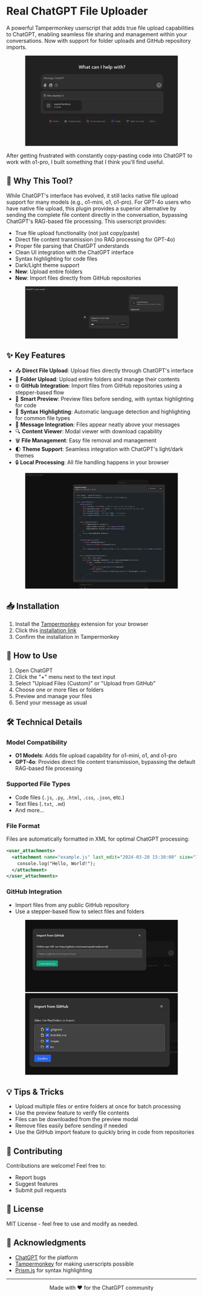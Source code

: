# Real ChatGPT File Uploader

A powerful Tampermonkey userscript that adds true file upload capabilities to ChatGPT, enabling seamless file sharing and management within your conversations. Now with support for folder uploads and GitHub repository imports.

<div align="center">
  <img src="images/1.png" alt="ChatGPT File Upload Interface" style="max-width: 80%; height: auto;">
</div>

After getting frustrated with constantly copy-pasting code into ChatGPT to work with o1-pro, I built something that I think you'll find useful.

## 🌟 Why This Tool?

While ChatGPT's interface has evolved, it still lacks native file upload support for many models (e.g., o1-mini, o1, o1-pro). 
For GPT-4o users who have native file upload, this plugin provides a superior alternative by sending the complete file content directly in the conversation, bypassing ChatGPT's RAG-based file processing. This userscript provides:

- True file upload functionality (not just copy/paste)
- Direct file content transmission (no RAG processing for GPT-4o)
- Proper file parsing that ChatGPT understands
- Clean UI integration with the ChatGPT interface
- Syntax highlighting for code files
- Dark/Light theme support
- **New**: Upload entire folders
- **New**: Import files directly from GitHub repositories

<div align="center">
  <img src="images/2.png" alt="File Preview and Management" style="max-width: 80%; height: auto;">
</div>

## ✨ Key Features

- 📤 **Direct File Upload**: Upload files directly through ChatGPT's interface
- 📁 **Folder Upload**: Upload entire folders and manage their contents
- 🌐 **GitHub Integration**: Import files from GitHub repositories using a stepper-based flow
- 👀 **Smart Preview**: Preview files before sending, with syntax highlighting for code
- 🎨 **Syntax Highlighting**: Automatic language detection and highlighting for common file types
- 📝 **Message Integration**: Files appear neatly above your messages
- 🔍 **Content Viewer**: Modal viewer with download capability
- 🗑️ **File Management**: Easy file removal and management
- 🌓 **Theme Support**: Seamless integration with ChatGPT's light/dark themes
- 🔒 **Local Processing**: All file handling happens in your browser

<div align="center">
  <img src="images/3.png" alt="File Content Viewer" style="max-width: 80%; height: auto;">
</div>

## 📥 Installation

1. Install the [Tampermonkey](https://www.tampermonkey.net/) extension for your browser
2. Click this [installation link](https://raw.githubusercontent.com/clad3815/chatgpt-file-uploader/main/src/chatgpt-upload-files-plugin.user.js)
3. Confirm the installation in Tampermonkey

## 🚀 How to Use

1. Open ChatGPT
2. Click the "+" menu next to the text input
3. Select "Upload Files (Custom)" or "Upload from GitHub"
4. Choose one or more files or folders
5. Preview and manage your files
6. Send your message as usual

## 🛠️ Technical Details

### Model Compatibility
- **O1 Models**: Adds file upload capability for o1-mini, o1, and o1-pro
- **GPT-4o**: Provides direct file content transmission, bypassing the default RAG-based file processing

### Supported File Types
- Code files (`.js`, `.py`, `.html`, `.css`, `.json`, etc.)
- Text files (`.txt`, `.md`)
- And more...

### File Format
Files are automatically formatted in XML for optimal ChatGPT processing:

```xml
<user_attachments>
  <attachment name="example.js" last_edit="2024-03-20 15:30:00" size="1.2 KB">
    console.log("Hello, World!");
  </attachment>
</user_attachments>
```

### GitHub Integration
- Import files from any public GitHub repository
- Use a stepper-based flow to select files and folders


<div align="center">
  <img src="images/4.png" alt="Github Stepper 1" style="max-width: 80%; height: auto;">
</div>


<div align="center">
  <img src="images/5.png" alt="Github Stepper 2" style="max-width: 80%; height: auto;">
</div>

## 💡 Tips & Tricks

- Upload multiple files or entire folders at once for batch processing
- Use the preview feature to verify file contents
- Files can be downloaded from the preview modal
- Remove files easily before sending if needed
- Use the GitHub import feature to quickly bring in code from repositories

## 🤝 Contributing

Contributions are welcome! Feel free to:
- Report bugs
- Suggest features
- Submit pull requests

## 📜 License

MIT License - feel free to use and modify as needed.

## 🙏 Acknowledgments

- [ChatGPT](https://chat.openai.com) for the platform
- [Tampermonkey](https://www.tampermonkey.net/) for making userscripts possible
- [Prism.js](https://prismjs.com/) for syntax highlighting

---

<div align="center">
Made with ❤️ for the ChatGPT community
</div>